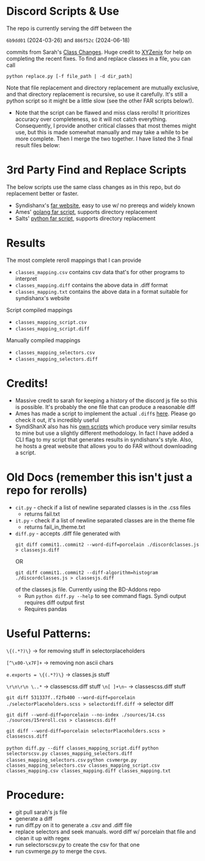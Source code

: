 # Discord Scripts & Use
The repo is currently serving the diff between the 

`6b9dd01` (2024-03-26) and `886f52c` (2024-06-18)

commits from Sarah's [Class Changes](https://github.com/itmesarah/classchanges/commits/main/discordclasses.js). Huge credit to [XYZenix](https://github.com/XYZenix) for help on completing the recent fixes. To find and replace classes in a file, you can call 
```
python replace.py [-f file_path | -d dir_path]
``` 
Note that file replacement and directory replacement are mutually exclusive, and that directory replacement is recursive, so use it carefully. It's still a python script so it might be a little slow (see the other FAR scripts below!).

- Note that the script can be flawed and miss class rerolls! It prioritizes accuracy over completeness, so it will not catch everything. Consequently, I provide another critical classes that most themes might use, but this is made somewhat manually and may take a while to be more complete. Then I merge the two together. I have listed the 3 final result files below:

# 3rd Party Find and Replace Scripts
The below scripts use the same class changes as in this repo, but do replacement better or faster.

- Syndishanx's [far website](https://syndishanx.github.io/Website/Update_Classes.html), easy to use w/ no prereqs and widely known
- Ames' [golang far script](https://github.com/accrazed/far), supports directory replacement
- Salts' [python far script](https://github.com/Saltssaumure/ClassUpdate), supports directory replacement 


# Results
The most complete reroll mappings that I can provide 
- `classes_mapping.csv` contains csv data that's for other programs to interpret
- `classes_mapping.diff` contains the above data in .diff format
- `classes_mapping.txt` contains the above data in a format suitable for syndishanx's website

Script compiled mappings
- `classes_mapping_script.csv`
- `classes_mapping_script.diff`

Manually compiled mappings 
- `classes_mapping_selectors.csv`
- `classes_mapping_selectors.diff`

# Credits!
- Massive credit to sarah for keeping a history of the discord js file so this is possible. It's probably the one file that can produce a reasonable diff
- Ames has made a script to implement the actual `.diff`s  [here](https://github.com/accrazed/far). Please go check it out, it's incredibly useful
- SyndiShanX also has his [own scripts](https://github.com/SyndiShanX/Update-Classes) which produce very similar results to mine but use a slightly different methodology. In fact I have added a CLI flag to my script that generates results in syndishanx's style. Also, he hosts a great website that allows you to do FAR without downloading a script.

# Old Docs (remember this isn't just a repo for rerolls)
- `cit.py` - check if a list of newline separated classes is in the .css files
    - returns fail.txt
- `it.py` - check if a list of newline separated classes are in the theme file 
    - returns fail_in_theme.txt
- `diff.py` - accepts .diff file generated with 
    ```git
    git diff commit1..commit2 --word-diff=porcelain ./discordclasses.js > classesjs.diff
    ``` 
    OR 
    ```git
    git diff commit1..commit2 --diff-algorithm=histogram ./discordclasses.js > classesjs.diff 
    ```
    of the classes.js file. Currently using the BD-Addons repo
    - Run `python diff.py --help` to see command flags. Syndi output requires diff output first
    - Requires pandas

# Useful Patterns:
`\{(.*?)\}` -> for removing stuff in selectorplaceholders

`[^\x00-\x7F]+` -> removing non ascii chars

`e.exports = \{(.*?)\}` -> classes.js stuff

`\r\n\r\n \..*` -> classescss.diff stuff
`\n[ ]+\n~` -> classescss.diff stuff

`git diff 531337f..f2fb400 --word-diff=porcelain ./selectorPlaceholders.scss > selectordiff.diff` -> selector diff

`git diff --word-diff=porcelain --no-index ./sources/14.css ./sources/15reroll.css > classescss.diff`

`git diff --word-diff=porcelain selectorPlaceholders.scss > classescss.diff`

`python diff.py --diff classes_mapping_script.diff`
`python selectorscsv.py classes_mapping_selectors.diff classes_mapping_selectors.csv`
`python csvmerge.py classes_mapping_selectors.csv classes_mapping_script.csv classes_mapping.csv classes_mapping.diff classes_mapping.txt`

# Procedure:
- git pull sarah's js file
- generate a diff
- run diff.py on it to generate a .csv and .diff file
- replace selectors and seek manuals. word diff w/ porcelain that file and clean it up with regex 
- run selectorscsv.py to create the csv for that one
- run csvmerge.py to merge the csvs.